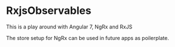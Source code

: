 # RxjsObservables

This is a play around with Angular 7, NgRx and RxJS

The store setup for NgRx can be used in future apps as poilerplate.
